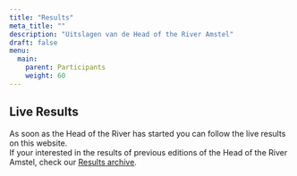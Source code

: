 ```yaml
---
title: "Results"
meta_title: ""
description: "Uitslagen van de Head of the River Amstel"
draft: false
menu:
  main:
    parent: Participants
    weight: 60
---
```

## Live Results
As soon as the Head of the River has started you can follow the live results on this website.   
If your interested in the results of previous editions of the Head of the River Amstel, check our [Results archive](../../over/uitslagenarchief/).

<!-- As soon as the Head of the River has started you can follow the live results via the link below.

<a href="https://hoesnelwasik.nl/head/2024/uitslagen#blocks" target="_blank"><img alt="" height="54" src="https://poweredbyiris.nl/wp-content/uploads/2014/04/banner_poweredbyiris1.png" width="519"></a> -->